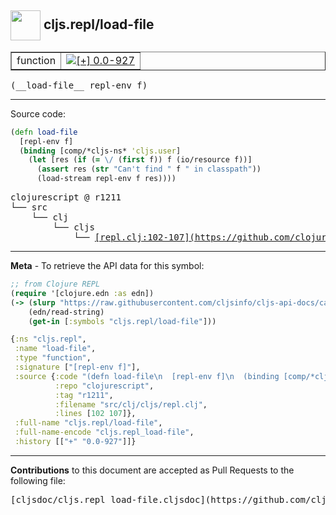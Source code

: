 ## <img width="48px" valign="middle" src="http://i.imgur.com/Hi20huC.png"> cljs.repl/load-file

 <table border="1">
<tr>

<td>function</td>
<td><a href="https://github.com/cljsinfo/cljs-api-docs/tree/0.0-927"><img valign="middle" alt="[+] 0.0-927" src="https://img.shields.io/badge/+-0.0--927-lightgrey.svg"></a> </td>
</tr>
</table>

 <samp>
(__load-file__ repl-env f)<br>
</samp>

---





Source code:

```clj
(defn load-file
  [repl-env f]
  (binding [comp/*cljs-ns* 'cljs.user]
    (let [res (if (= \/ (first f)) f (io/resource f))]
      (assert res (str "Can't find " f " in classpath"))
      (load-stream repl-env f res))))
```

 <pre>
clojurescript @ r1211
└── src
    └── clj
        └── cljs
            └── <ins>[repl.clj:102-107](https://github.com/clojure/clojurescript/blob/r1211/src/clj/cljs/repl.clj#L102-L107)</ins>
</pre>


---

__Meta__ - To retrieve the API data for this symbol:

```clj
;; from Clojure REPL
(require '[clojure.edn :as edn])
(-> (slurp "https://raw.githubusercontent.com/cljsinfo/cljs-api-docs/catalog/cljs-api.edn")
    (edn/read-string)
    (get-in [:symbols "cljs.repl/load-file"]))
```

```clj
{:ns "cljs.repl",
 :name "load-file",
 :type "function",
 :signature ["[repl-env f]"],
 :source {:code "(defn load-file\n  [repl-env f]\n  (binding [comp/*cljs-ns* 'cljs.user]\n    (let [res (if (= \\/ (first f)) f (io/resource f))]\n      (assert res (str \"Can't find \" f \" in classpath\"))\n      (load-stream repl-env f res))))",
          :repo "clojurescript",
          :tag "r1211",
          :filename "src/clj/cljs/repl.clj",
          :lines [102 107]},
 :full-name "cljs.repl/load-file",
 :full-name-encode "cljs.repl_load-file",
 :history [["+" "0.0-927"]]}

```

---

__Contributions__ to this document are accepted as Pull Requests to the following file:

 <pre>
[cljsdoc/cljs.repl_load-file.cljsdoc](https://github.com/cljsinfo/cljs-api-docs/blob/master/cljsdoc/cljs.repl_load-file.cljsdoc)
</pre>

